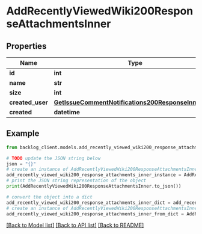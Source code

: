 # AddRecentlyViewedWiki200ResponseAttachmentsInner


## Properties

Name | Type | Description | Notes
------------ | ------------- | ------------- | -------------
**id** | **int** |  | [optional] 
**name** | **str** |  | [optional] 
**size** | **int** |  | [optional] 
**created_user** | [**GetIssueCommentNotifications200ResponseInnerUser**](GetIssueCommentNotifications200ResponseInnerUser.md) |  | [optional] 
**created** | **datetime** |  | [optional] 

## Example

```python
from backlog_client.models.add_recently_viewed_wiki200_response_attachments_inner import AddRecentlyViewedWiki200ResponseAttachmentsInner

# TODO update the JSON string below
json = "{}"
# create an instance of AddRecentlyViewedWiki200ResponseAttachmentsInner from a JSON string
add_recently_viewed_wiki200_response_attachments_inner_instance = AddRecentlyViewedWiki200ResponseAttachmentsInner.from_json(json)
# print the JSON string representation of the object
print(AddRecentlyViewedWiki200ResponseAttachmentsInner.to_json())

# convert the object into a dict
add_recently_viewed_wiki200_response_attachments_inner_dict = add_recently_viewed_wiki200_response_attachments_inner_instance.to_dict()
# create an instance of AddRecentlyViewedWiki200ResponseAttachmentsInner from a dict
add_recently_viewed_wiki200_response_attachments_inner_from_dict = AddRecentlyViewedWiki200ResponseAttachmentsInner.from_dict(add_recently_viewed_wiki200_response_attachments_inner_dict)
```
[[Back to Model list]](../README.md#documentation-for-models) [[Back to API list]](../README.md#documentation-for-api-endpoints) [[Back to README]](../README.md)


